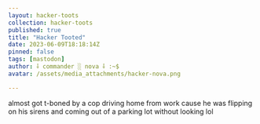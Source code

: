 ```yaml
---
layout: hacker-toots
collection: hacker-toots
published: true
title: "Hacker Tooted"
date: 2023-06-09T18:18:14Z
pinned: false
tags: [mastodon]
author: ⸸ commander ░ nova ⸸ :~$
avatar: /assets/media_attachments/hacker-nova.png

---
```


<p>almost got t-boned by a cop driving home from work cause he was flipping on his sirens and coming out of a parking lot without looking lol</p>


